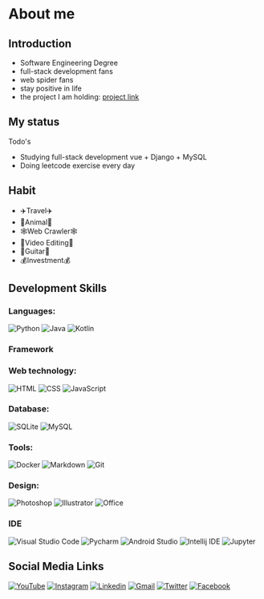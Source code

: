 # About me

## Introduction
- Software Engineering Degree
- full-stack development fans
- web spider fans
- stay positive in life
- the project I am holding: [project link](http://165.232.166.136/#/)

## My status
Todo's
- Studying full-stack development vue + Django + MySQL
- Doing leetcode exercise every day

## Habit
- ✈️Travel✈️
- 🐶Animal🐶
- 🕸️Web Crawler🕸️
- 🎥Video Editing🎥
- 🎸Guitar🎸
- 💰Investment💰

## Development Skills

### Languages:
![Python](https://github.com/monsterchick/monsterchick/blob/main/img/languages/Python.svg)
![Java](https://github.com/monsterchick/monsterchick/blob/main/img/languages/Java.svg)
![Kotlin](https://github.com/monsterchick/monsterchick/blob/main/img/languages/Kotlin.svg)

### Framework


### Web technology:
![HTML](https://github.com/monsterchick/monsterchick/blob/main/img/web_tech/HTML.svg)
![CSS](https://github.com/monsterchick/monsterchick/blob/main/img/web_tech/CSS.svg)
![JavaScript](https://github.com/monsterchick/monsterchick/blob/main/img/web_tech/JavaScript.svg)

### Database:
![SQLite](https://github.com/monsterchick/monsterchick/blob/main/img/DB/SQLite.svg)
![MySQL](https://github.com/monsterchick/monsterchick/blob/main/img/DB/MySQL.svg)

### Tools:
![Docker](https://github.com/monsterchick/monsterchick/blob/main/img/tools/Docker.svg)
![Markdown](https://github.com/monsterchick/monsterchick/blob/main/img/tools/Markdown.svg)
![Git](https://github.com/monsterchick/monsterchick/blob/main/img/tools/Git.svg)

### Design:
![Photoshop](https://github.com/monsterchick/monsterchick/blob/main/img/design/Photoshop.svg)
![Illustrator](https://github.com/monsterchick/monsterchick/blob/main/img/design/Illustrator.svg)
![Office](https://github.com/monsterchick/monsterchick/blob/main/img/design/Office.svg)

### IDE
![Visual Studio Code](https://github.com/monsterchick/monsterchick/blob/main/img/IDE/Visual_Studio_Code.svg)
![Pycharm](https://github.com/monsterchick/monsterchick/blob/main/img/IDE/Pycharm.svg)
![Android Studio](https://github.com/monsterchick/monsterchick/blob/main/img/IDE/Android_Studio.svg)
![Intellij IDE](https://github.com/monsterchick/monsterchick/blob/main/img/IDE/IntelliJ_IDEA.svg)
![Jupyter](https://github.com/monsterchick/monsterchick/blob/main/img/IDE/Jupyter.svg)

## Social Media Links
[![YouTube](https://github.com/monsterchick/monsterchick/blob/main/img/social_media/YouTube.svg)](https://www.youtube.com/channel/UCa31fpxbPWf8tQwQpsUSD5w)
[![Instagram](https://github.com/monsterchick/monsterchick/blob/main/img/social_media/Instagram.svg)](https://www.instagram.com/khooo_lam/)
[![Linkedin](https://github.com/monsterchick/monsterchick/blob/main/img/social_media/Linkedin.svg)](https://www.youtube.com/channel/UCa31fpxbPWf8tQwQpsUSD5w)
[![Gmail](https://github.com/monsterchick/monsterchick/blob/main/img/social_media/Gmail.svg)]()
[![Twitter](https://github.com/monsterchick/monsterchick/blob/main/img/social_media/Twitter.svg)]()
[![Facebook](https://github.com/monsterchick/monsterchick/blob/main/img/social_media/Facebook.svg)]()

